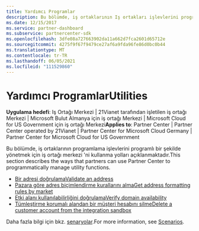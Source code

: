 ```yaml
---
title: Yardımcı Programlar
description: Bu bölümde, iş ortaklarının Iş ortakları işlevlerini programlı bir şekilde yönetmek için Iş ortağı merkezini kullanma yolları açıklanmaktadır.
ms.date: 12/15/2017
ms.service: partner-dashboard
ms.subservice: partnercenter-sdk
ms.openlocfilehash: 3dfe08a727663902da11a662d7fca2601d65712e
ms.sourcegitcommit: 4275f9f67f9479ce27af6a9fda96fe86d0bc0b44
ms.translationtype: MT
ms.contentlocale: tr-TR
ms.lasthandoff: 06/05/2021
ms.locfileid: "111529860"
---
```

# <a name="utilities"></a><span data-ttu-id="8fd8e-103">Yardımcı Programlar</span><span class="sxs-lookup"><span data-stu-id="8fd8e-103">Utilities</span></span>

<span data-ttu-id="8fd8e-104">**Uygulama hedefi**: Iş Ortağı Merkezi | 21Vianet tarafından işletilen iş ortağı Merkezi | Microsoft Bulut Almanya için iş ortağı Merkezi | Microsoft Cloud for US Government için iş ortağı Merkezi</span><span class="sxs-lookup"><span data-stu-id="8fd8e-104">**Applies to**: Partner Center | Partner Center operated by 21Vianet | Partner Center for Microsoft Cloud Germany | Partner Center for Microsoft Cloud for US Government</span></span>

<span data-ttu-id="8fd8e-105">Bu bölümde, iş ortaklarının programlama işlevlerini programlı bir şekilde yönetmek için iş ortağı merkezi 'ni kullanma yolları açıklanmaktadır.</span><span class="sxs-lookup"><span data-stu-id="8fd8e-105">This section describes the ways that partners can use Partner Center to programmatically manage utility functions.</span></span>

- [<span data-ttu-id="8fd8e-106">Bir adresi doğrulama</span><span class="sxs-lookup"><span data-stu-id="8fd8e-106">Validate an address</span></span>](validate-an-address.md)
- [<span data-ttu-id="8fd8e-107">Pazara göre adres biçimlendirme kurallarını alma</span><span class="sxs-lookup"><span data-stu-id="8fd8e-107">Get address formatting rules by market</span></span>](get-market-specific-validation-data.md)
- [<span data-ttu-id="8fd8e-108">Etki alanı kullanılabilirliğini doğrulama</span><span class="sxs-lookup"><span data-stu-id="8fd8e-108">Verify domain availability</span></span>](verify-domain-availability.md)
- [<span data-ttu-id="8fd8e-109">Tümleştirme korumalı alandan bir müşteri hesabını silme</span><span class="sxs-lookup"><span data-stu-id="8fd8e-109">Delete a customer account from the integration sandbox</span></span>](delete-a-customer-account-from-the-integration-sandbox.md)

<span data-ttu-id="8fd8e-110">Daha fazla bilgi için bkz. [senaryolar](scenarios.md).</span><span class="sxs-lookup"><span data-stu-id="8fd8e-110">For more information, see [Scenarios](scenarios.md).</span></span>